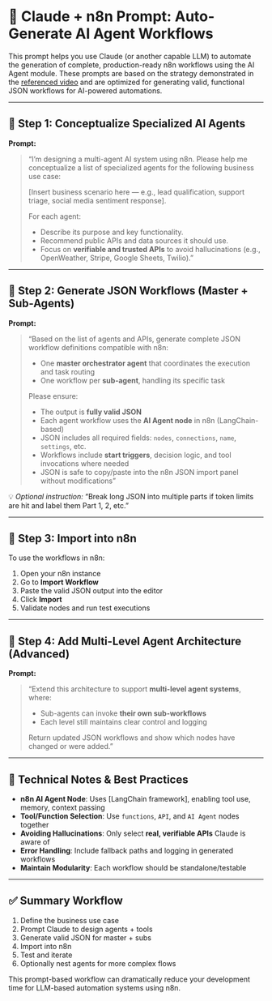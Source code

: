 
# 🤖 Claude + n8n Prompt: Auto-Generate AI Agent Workflows

This prompt helps you use Claude (or another capable LLM) to automate the generation of complete, production-ready n8n workflows using the AI Agent module. These prompts are based on the strategy demonstrated in the [referenced video](https://youtu.be/u2NluvotA80?si=Ol14JuL5kkEAr13c) and are optimized for generating valid, functional JSON workflows for AI-powered automations.

---

## 🧩 Step 1: Conceptualize Specialized AI Agents

**Prompt:**

> “I’m designing a multi-agent AI system using n8n. Please help me conceptualize a list of specialized agents for the following business use case:  
>
> [Insert business scenario here — e.g., lead qualification, support triage, social media sentiment response].
>
> For each agent:
> - Describe its purpose and key functionality.
> - Recommend public APIs and data sources it should use.
> - Focus on **verifiable and trusted APIs** to avoid hallucinations (e.g., OpenWeather, Stripe, Google Sheets, Twilio).”

---

## 🧠 Step 2: Generate JSON Workflows (Master + Sub-Agents)

**Prompt:**

> “Based on the list of agents and APIs, generate complete JSON workflow definitions compatible with n8n:
>
> - One **master orchestrator agent** that coordinates the execution and task routing
> - One workflow per **sub-agent**, handling its specific task
>
> Please ensure:
> - The output is **fully valid JSON**
> - Each agent workflow uses the **AI Agent node** in n8n (LangChain-based)
> - JSON includes all required fields: `nodes`, `connections`, `name`, `settings`, etc.
> - Workflows include **start triggers**, decision logic, and tool invocations where needed
> - JSON is safe to copy/paste into the n8n JSON import panel without modifications”

💡 *Optional instruction:* “Break long JSON into multiple parts if token limits are hit and label them Part 1, 2, etc.”

---

## 🧭 Step 3: Import into n8n

To use the workflows in n8n:

1. Open your n8n instance
2. Go to **Import Workflow**
3. Paste the valid JSON output into the editor
4. Click **Import**
5. Validate nodes and run test executions

---

## 🧱 Step 4: Add Multi-Level Agent Architecture (Advanced)

**Prompt:**

> “Extend this architecture to support **multi-level agent systems**, where:
>
> - Sub-agents can invoke **their own sub-workflows**
> - Each level still maintains clear control and logging
>
> Return updated JSON workflows and show which nodes have changed or were added.”

---

## 🧰 Technical Notes & Best Practices

- **n8n AI Agent Node**: Uses [LangChain framework], enabling tool use, memory, context passing
- **Tool/Function Selection**: Use `functions`, `API`, and `AI Agent` nodes together
- **Avoiding Hallucinations**: Only select **real, verifiable APIs** Claude is aware of
- **Error Handling**: Include fallback paths and logging in generated workflows
- **Maintain Modularity**: Each workflow should be standalone/testable

---

## ✅ Summary Workflow

1. Define the business use case
2. Prompt Claude to design agents + tools
3. Generate valid JSON for master + subs
4. Import into n8n
5. Test and iterate
6. Optionally nest agents for more complex flows

This prompt-based workflow can dramatically reduce your development time for LLM-based automation systems using n8n.
